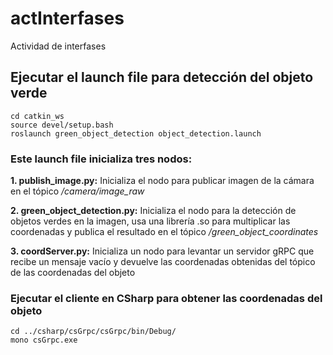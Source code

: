 # actInterfases
Actividad de interfases

## Ejecutar el launch file para detección del objeto verde

```
cd catkin_ws
source devel/setup.bash
roslaunch green_object_detection object_detection.launch
```

### Este launch file inicializa tres nodos:
**1. publish_image.py:** Inicializa el nodo para publicar imagen de la cámara en el tópico */camera/image\_raw*

**2. green\_object_detection.py:** Inicializa el nodo para la detección de objetos verdes en la imagen, usa una librería .so para multiplicar las coordenadas y publica el resultado en el tópico */green\_object\_coordinates*

**3. coordServer.py:** Inicializa un nodo para levantar un servidor gRPC que recibe un mensaje vacío y devuelve las coordenadas obtenidas del tópico de las coordenadas del objeto

### Ejecutar el cliente en CSharp para obtener las coordenadas del objeto

```
cd ../csharp/csGrpc/csGrpc/bin/Debug/
mono csGrpc.exe
```
